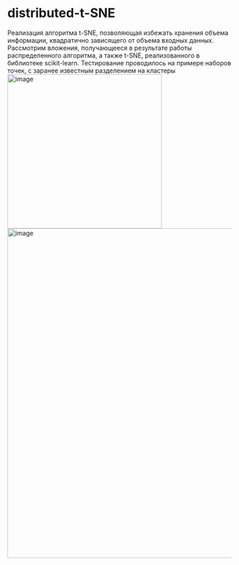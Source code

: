 # distributed-t-SNE
Реализация алгоритма t-SNE, позволяющая избежать хранения объема информации, квадратично зависящего от объема входных данных.
Рассмотрим вложения, получающееся в результате работы распределенного
алгоритма, а также t-SNE, реализованного в библиотеке scikit-learn. Тестирование проводилось на примере наборов точек, с заранее известным разделением на
кластеры
<img width="347" alt="image" src="https://github.com/Marchukova01/distributed-t-SNE/assets/90204625/e34ba280-08de-4230-b3be-847aaa4909a2">
<img width="742" alt="image" src="https://github.com/Marchukova01/distributed-t-SNE/assets/90204625/8671fd89-5b2d-4218-b503-3875b8582690">

